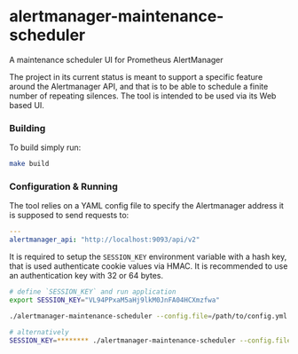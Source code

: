 # alertmanager-maintenance-scheduler
A maintenance scheduler UI for Prometheus AlertManager

The project in its current status is meant to support a specific feature around the Alertmanager API, and that is to be able to schedule a finite number of repeating silences. The tool is intended to be used via its Web based UI.

### Building
To build simply run:
```bash
make build
```

### Configuration & Running
The tool relies on a YAML config file to specify the Alertmanager address it is supposed to send requests to:
```yaml
---
alertmanager_api: "http://localhost:9093/api/v2"
```

It is required to setup the `SESSION_KEY` environment variable with a hash key, that is used authenticate cookie values via HMAC. It is recommended to use an authentication key with 32 or 64 bytes.

```bash
# define `SESSION_KEY` and run application
export SESSION_KEY="VL94PPxaM5aHj9lkM0JnFA04HCXmzfwa"

./alertmanager-maintenance-scheduler --config.file=/path/to/config.yml

# alternatively
SESSION_KEY=******** ./alertmanager-maintenance-scheduler --config.file=/path/to/config.yml
```





